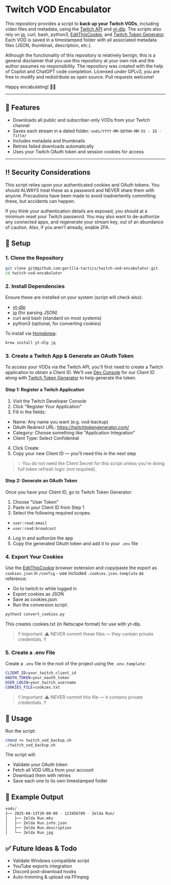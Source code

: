 # Twitch VOD Encabulator

This repository provides a script to **back up your Twitch VODs**, including video files and metadata, using the [Twitch API](https://dev.twitch.tv/docs/api/) and [yt-dlp](https://github.com/yt-dlp/yt-dlp). The scripts also rely on [jq](https://github.com/jqlang/jq), curl, bash, python3, [EditThisCookie](https://www.editthiscookie.com/), and [Twitch Token Generator](https://twitchtokengenerator.com/). Each VOD is saved in a timestamped folder with all associated metadata files (JSON, thumbnail, description, etc.).

Although the functionality of this repository is relatively benign, this is a general disclaimer that you use this repository at your own risk and the author assumes no responsibility. The repository was created with the help of Copilot and ChatGPT code completion. Licensed under GPLv3, you are free to modify and redistribute as open source. Pull requests welcome!

Happy encabulating! 🍌🦍

---

## 🚀 Features

- Downloads all public and subscriber-only VODs from your Twitch channel
- Saves each stream in a dated folder: `vods/YYYY-MM-DDTHH-MM-SS - ID - Title/`
- Includes metadata and thumbnails 
- Retries failed downloads automatically
- Uses your Twitch OAuth token and session cookies for access

---

## ‼️ Security Considerations

This script relies upon your authenticated cookies and OAuth tokens. You should ALWAYS treat these as a password and NEVER share them with anyone. Precautions have been made to avoid inadvertently committing these, but accidents can happen. 

If you think your authentication details are exposed, you should at a minimum reset your Twitch password. You may also want to de-authorize any connected apps, and regenerate your stream key, out of an abundance of caution. Also, if you aren't already, enable 2FA.

## 🔧 Setup

### 1. Clone the Repository

```bash
git clone git@github.com:gorilla-tactics/twitch-vod-encabulator.git
cd twitch-vod-encabulator
```

### 2. Install Dependencies

Ensure these are installed on your system (script will check also):

- [yt-dlp](https://github.com/yt-dlp/yt-dlp)
- [jq](https://github.com/jqlang/jq) (for parsing JSON)
- curl and bash (standard on most systems)
- python3 (optional, for converting cookies)

To install via [Homebrew](https://brew.sh/):

```bash
brew install yt-dlp jq
```

### 3. Create a Twitch App & Generate an OAuth Token

To access your VODs via the Twitch API, you'll first need to create a Twitch application to obtain a Client ID. We'll use [Dev Console](https://dev.twitch.tv/) for our Client ID along with [Twitch Token Generator](https://twitchtokengenerator.com/) to help generate the token.

#### Step 1: Register a Twitch Application

1. Visit the Twitch Developer Console
2. Click "Register Your Application"
3. Fill in the fields:
  - Name: Any name you want (e.g. vod-backup)
  - OAuth Redirect URL: https://twitchtokengenerator.com/
  - Category: Choose something like "Application Integration"
  - Client Type: Select Confidential
4. Click Create
5. Copy your new Client ID — you'll need this in the next step

> 💡 You do not need the Client Secret for this script unless you're doing full token refresh logic (not required).

#### Step 2: Generate an OAuth Token

Once you have your Client ID, go to Twitch Token Generator:
1. Choose "User Token"
2. Paste in your Client ID from Step 1
3. Select the following required scopes:
  - `user:read:email`
  - `user:read:broadcast`
4. Log in and authorize the app
5. Copy the generated OAuth token and add it to your `.env` file

### 4. Export Your Cookies

Use the [EditThisCookie](https://www.editthiscookie.com/) browser extension and copy/paste the export as `cookies.json` in `/config` - use included `.cookies.json.template` as reference:

- Go to twitch.tv while logged in
- Export cookies as JSON
- Save as cookies.json
- Run the conversion script:

```bash
python3 convert_cookies.py
```

This creates cookies.txt (in Netscape format) for use with yt-dlp.

> ‼️ Important: ⚠️ NEVER commit these files — they contain private credentials. ‼️

### 5. Create a .env File

Create a `.env` file in the root of the project using the `.env.template`:

```bash
CLIENT_ID=your_twitch_client_id
OAUTH_TOKEN=your_oauth_token
USER_LOGIN=your_twitch_username
COOKIES_FILE=cookies.txt
```

> ‼️ Important: ⚠️ NEVER commit this file — it contains private credentials. ‼️

## 🧪 Usage

Run the script:

```bash
chmod +x twitch_vod_backup.sh
./twitch_vod_backup.sh
```

The script will:

- Validate your OAuth token
- Fetch all VOD URLs from your account
- Download them with retries
- Save each one to its own timestamped folder

## 📁 Example Output

```bash
vods/
├── 2025-04-13T20-00-00 - 123456789 - Zelda Run/
│   ├── Zelda Run.mkv
│   ├── Zelda Run.info.json
│   ├── Zelda Run.description
│   └── Zelda Run.jpg
```

## ✅ Future Ideas & Todo

- Validate Windows compatibile script
- YouTube exports integration
- Discord post-download hooks
- Auto-trimming & upload via FFmpeg